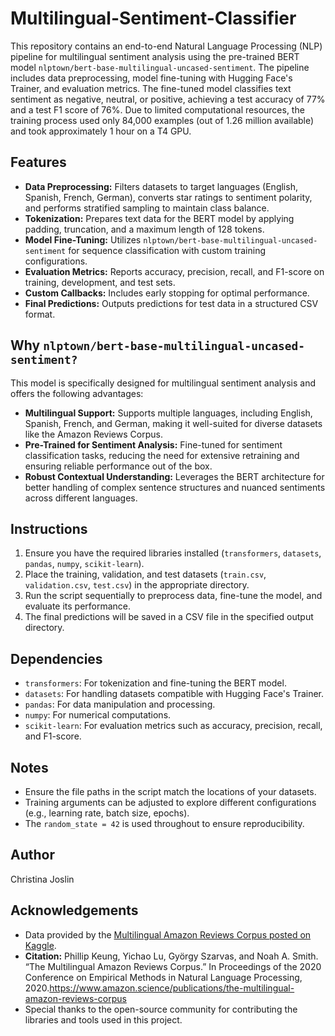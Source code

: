 # Multilingual-Sentiment-Classifier

This repository contains an end-to-end Natural Language Processing (NLP) pipeline for multilingual sentiment analysis using the pre-trained BERT model `nlptown/bert-base-multilingual-uncased-sentiment`. The pipeline includes data preprocessing, model fine-tuning with Hugging Face's Trainer, and evaluation metrics. The fine-tuned model classifies text sentiment as negative, neutral, or positive, achieving a test accuracy of 77% and a test F1 score of 76%. Due to limited computational resources, the training process used only 84,000 examples (out of 1.26 million available) and took approximately 1 hour on a T4 GPU.

## Features
- **Data Preprocessing:** Filters datasets to target languages (English, Spanish, French, German), converts star ratings to sentiment polarity, and performs stratified sampling to maintain class balance.
- **Tokenization:** Prepares text data for the BERT model by applying padding, truncation, and a maximum length of 128 tokens.
- **Model Fine-Tuning:** Utilizes `nlptown/bert-base-multilingual-uncased-sentiment` for sequence classification with custom training configurations.
- **Evaluation Metrics:** Reports accuracy, precision, recall, and F1-score on training, development, and test sets.
- **Custom Callbacks:** Includes early stopping for optimal performance.
- **Final Predictions:** Outputs predictions for test data in a structured CSV format.

## Why `nlptown/bert-base-multilingual-uncased-sentiment?`
This model is specifically designed for multilingual sentiment analysis and offers the following advantages:
- **Multilingual Support:** Supports multiple languages, including English, Spanish, French, and German, making it well-suited for diverse datasets like the Amazon Reviews Corpus.
- **Pre-Trained for Sentiment Analysis:** Fine-tuned for sentiment classification tasks, reducing the need for extensive retraining and ensuring reliable performance out of the box.
- **Robust Contextual Understanding:** Leverages the BERT architecture for better handling of complex sentence structures and nuanced sentiments across different languages.

## Instructions
1. Ensure you have the required libraries installed (`transformers`, `datasets`, `pandas`, `numpy`, `scikit-learn`).
2. Place the training, validation, and test datasets (`train.csv`, `validation.csv`, `test.csv`) in the appropriate directory.
3. Run the script sequentially to preprocess data, fine-tune the model, and evaluate its performance.
4. The final predictions will be saved in a CSV file in the specified output directory.

## Dependencies
- `transformers`: For tokenization and fine-tuning the BERT model.
- `datasets`: For handling datasets compatible with Hugging Face's Trainer.
- `pandas`: For data manipulation and processing.
- `numpy`: For numerical computations.
- `scikit-learn`: For evaluation metrics such as accuracy, precision, recall, and F1-score.

## Notes
- Ensure the file paths in the script match the locations of your datasets.
- Training arguments can be adjusted to explore different configurations (e.g., learning rate, batch size, epochs).
- The `random_state = 42` is used throughout to ensure reproducibility.

## Author
Christina Joslin  

## Acknowledgements
- Data provided by the [Multilingual Amazon Reviews Corpus posted on Kaggle](https://www.kaggle.com/datasets/mexwell/amazon-reviews-multi).
- **Citation:** Phillip Keung, Yichao Lu, György Szarvas, and Noah A. Smith. “The Multilingual Amazon Reviews Corpus.” In Proceedings of the 2020 Conference on Empirical Methods in Natural Language Processing, 2020.https://www.amazon.science/publications/the-multilingual-amazon-reviews-corpus
- Special thanks to the open-source community for contributing the libraries and tools used in this project.

